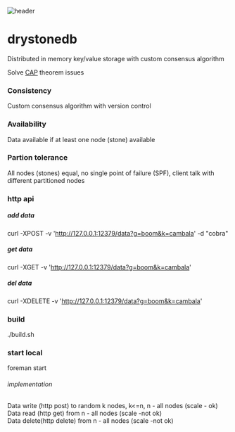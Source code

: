 ![header](https://raw.githubusercontent.com/beyondns/gotips/master/gophers.jpg)

# drystonedb

Distributed in memory key/value storage with custom consensus algorithm  

Solve [CAP](https://en.wikipedia.org/wiki/CAP_theorem) theorem issues  

### Consistency

Custom consensus algorithm with version control

### Availability

Data available if at least one node (stone) available

### Partion tolerance

All nodes (stones) equal, no single point of failure (SPF), client talk with different partitioned nodes

### http api

##### add data
curl -XPOST -v 'http://127.0.0.1:12379/data?g=boom&k=cambala' -d "cobra"
##### get data
curl -XGET -v 'http://127.0.0.1:12379/data?g=boom&k=cambala'
##### del data
curl -XDELETE -v 'http://127.0.0.1:12379/data?g=boom&k=cambala'

### build
./build.sh

### start local
foreman start

###### implementation
Data write (http post) to random k nodes, k<=n, n - all nodes (scale - ok)  
Data read  (http get) from n - all nodes (scale -not ok)  
Data delete(http delete) from n - all nodes (scale -not ok)  
